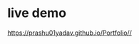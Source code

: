 
# live demo


<a href="https://prashu01yadav.github.io/Portfolio/">https://prashu01yadav.github.io/Portfolio//</a>
